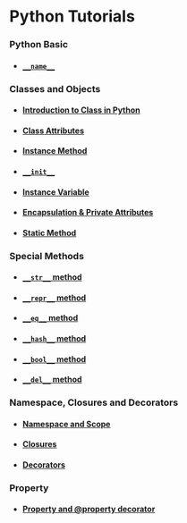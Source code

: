 # Python Tutorials

### Python Basic
-   #### [``__name__``](dundername/__name__.md)

### Classes and Objects
- #### [Introduction to Class in Python](<Classes and Objects/Class.md>)
- #### [Class Attributes](<Classes and Objects/ClassAttribute.md>)
- #### [Instance Method](<Classes and Objects/Method.md>)
- #### [``__init__``](<Classes and Objects/__init__.md>)
- #### [Instance Variable](<Classes and Objects/InstanceVariables.md>)
- #### [Encapsulation & Private Attributes](<Classes and Objects/Encapsulation.md>)
- #### [Static Method](<Classes and Objects/StaticMethod.md>)

### Special Methods
-   #### [``__str__`` method](<Special Methods/__str__.md>)
-   #### [``__repr__`` method](<Special Methods/__repr__.md>)
-   #### [``__eq__`` method](<Special Methods/__eq__.md>)
-   #### [``__hash__`` method](<Special Methods/__hash__.md>)
-   #### [``__bool__`` method](<Special Methods/__bool__.md>)
-   #### [``__del__`` method](<Special Methods/__del__.md>)

### Namespace, Closures and Decorators
-   #### [Namespace and Scope](Property/Namesspace.md)
-   #### [Closures](Property/Closures.md)
-   #### [Decorators](Decorator/Decorator.md)

### Property
-   #### [Property and @property decorator](Property/Property.md)